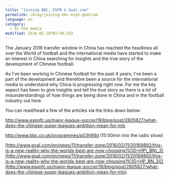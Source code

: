 ```yaml
---
title: "Joining BBC, ESPN & Goal.com"
permalink: /blog/joining-bbc-espn-goalcom
language: en
category:
  - In the media
modified: 2016-02-18T02:48:25Z
---
```


The January 2016 transfer window in China has reached the headlines all over the World of football and the international media have started to make an interest in China searching for insights and the true story of the development of Chinese football.

As I've been working in Chinese football for the past 4 years; I've been a part of the development and therefore been a source for the international media to understand why China is progressing right now. For me the key aspect has been to give insights and tell the true story as there is a lot of misunderstandings of how things are being done in China and in the football industry out here.

You can read/head a few of the articles via the links down below:

<http://www.espnfc.us/major-league-soccer/19/blog/post/2805827/what-does-the-chinese-super-leagues-ambition-mean-for-mls>

<http://www.bbc.co.uk/programmes/p03hlf4d> (15:00min into the radio show)

[http://www.goal.com/en/news/11/transfer-zone/2016/02/11/20169892/this-is-a-new-reality-why-the-worlds-best-are-now-choosing?ICID=HP\_BN\_3](http://www.goal.com/en/news/11/transfer-zone/2016/02/11/20169892/this-is-a-new-reality-why-the-worlds-best-are-now-choosing?ICID=HP_BN_3​)[](http://www.espnfc.us/major-league-soccer/19/blog/post/2805827/what-does-the-chinese-super-leagues-ambition-mean-for-mls)
